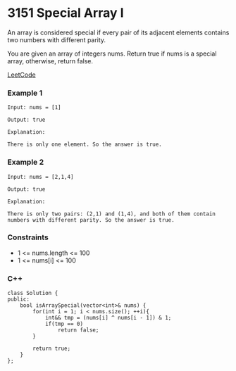# 3151 Special Array I

An array is considered special if every pair of its adjacent elements contains two numbers with different parity.

You are given an array of integers nums. Return true if nums is a special array, otherwise, return false.
 
[LeetCode](https://leetcode.cn/problems/special-array-i/)

### Example 1

```
Input: nums = [1]

Output: true

Explanation:

There is only one element. So the answer is true.
```

### Example 2

```
Input: nums = [2,1,4]

Output: true

Explanation:

There is only two pairs: (2,1) and (1,4), and both of them contain numbers with different parity. So the answer is true.
```

### Constraints

* 1 <= nums.length <= 100
* 1 <= nums[i] <= 100

### C++ 

```
class Solution {
public:
    bool isArraySpecial(vector<int>& nums) {
        for(int i = 1; i < nums.size(); ++i){
            int&& tmp = (nums[i] ^ nums[i - 1]) & 1;
            if(tmp == 0)
                return false;
        }
        
        return true;
    }
};
```